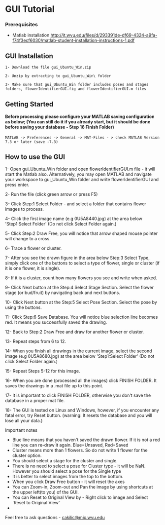 # GUI Tutorial

### Prerequisites

- Matlab installation
http://it.wvu.edu/files/d/293391de-df69-4324-a9fa-f74f3ecf6030/matlab-student-installation-instructions-1.pdf

## GUI Installation
```
1- Download the file gui_Ubuntu_Win.zip
```
```
2- Unzip by extracting to gui_Ubuntu_Win\ folder
```
```
3- Make sure that gui_Ubuntu_Win folder includes poses and stages folders, flowerIdentifierGUI.fig and flowerIdentifierGUI.m files
```

## Getting Started
#### Before processing please configure your MATLAB saving configuration as below; (You can still do it if you already start, but it should be done before saving your database - Step 16 Finish Folder)

```
MATLAB -> Preferences -> General -> MAT-Files - > check MATLAB Version 7.3 or later (save -7.3)
```

## How to use the GUI

1- Open gui_Ubuntu_Win folder and open flowerIdentifierGUI.m file - it will start the Matlab also. Alternatively, you may open MATLAB and navigate your workspace to gui_Ubuntu_Win folder and write flowerIdentifierGUI and press enter.

2- Run the file (click green arrow or press F5)

3- Click Step:1 Select Folder - and select a folder that contains flower images to process.

4- Click the first image name (e.g 0U5A8440.jpg) at the area below 'Step1:Select Folder' (Do not click Select Folder again.)

5- Click Step:2 Draw Free, you will notice that arrow shaped mouse pointer will change to a cross.

6- Trace a flower or cluster.

7- After you see the drawn figure in the area below Step:3 Select Type, simply click one of the buttons to select a type of flower, single or cluster (if it is one flower, it is single).

8- If it is a cluster, count how many flowers you see and write when asked.

9- Click Next button at the Step:4 Select Stage Section. Select the flower stage (or bud/fruit) by navigating back and next buttons.

10- Click Next button at the Step:5 Select Pose Section. Select the pose by using the buttons.

11- Click Step:6 Save Database. You will notice blue selection line becomes red. It means you successfully saved the drawing.

12- Back to Step:2 Draw Free and draw for another flower or cluster.

13- Repeat steps from 6 to 12.

14- When you finish all drawings in the current image, select the second image (e.g 0U5A8680.jpg) at the area below 'Step1:Select Folder' (Do not click Select Folder again.)

15- Repeat Steps 5-12 for this image.

16- When you are done (processed all the images) click FINISH FOLDER. It saves the drawings in a .mat file up to this point.

17- It is important to click FINISH FOLDER, otherwise you don't save the database in a proper mat file.

18- The GUI is tested on Linux and Windows, however, if you encounter any fatal error, try Reset button. (warning: It resets the database and you will lose all your data.)

Important notes
- Blue line means that you haven't saved the drawn flower. If it is not a red line you can re-draw it again. Blue=Unsaved, Red=Saved
- Cluster means more than 1 flowers. So do not write 1 flower for the cluster option.
- You should select a stage for the cluster and single.
- There is no need to select a pose for Cluster type - it will be NaN. However you should select a pose for the Single type
- It is better to select images from the top to the bottom.
- When you click Draw Free button - it will reset the axes
- You can Zoom-in, Zoom-out and Pan the image by using shortcuts at the upper left(to you) of the GUI.
- You can Reset to Original View by - Right click to image and Select 'Reset to Original View'
-

Feel free to ask questions - cakilic@mix.wvu.edu
